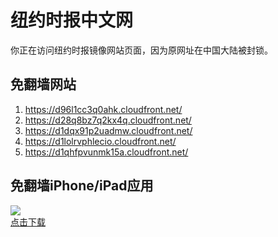 <h1>纽约时报中文网</h1>
<p>你正在访问纽约时报镜像网站页面，因为原网址在中国大陆被封锁。</p>
<h2>免翻墙网站</h2>
<ol>
<li><a href="https://d96l1cc3q0ahk.cloudfront.net/" target="1">https://d96l1cc3q0ahk.cloudfront.net/</a></li>
<li><a href="https://d28q8bz7q2kx4q.cloudfront.net/" target="2">https://d28q8bz7q2kx4q.cloudfront.net/</a></li>
<li><a href="https://d1dqx91p2uadmw.cloudfront.net/" target="3">https://d1dqx91p2uadmw.cloudfront.net/</a></li>
<li><a href="https://d1lolrvphlecio.cloudfront.net/" target="4">https://d1lolrvphlecio.cloudfront.net/</a></li>
<li><a href="https://d1qhfpvunmk15a.cloudfront.net/" target="5">https://d1qhfpvunmk15a.cloudfront.net/</a></li>
</ol>
<h2>免翻墙iPhone/iPad应用</h2>
<p>
	<a href="https://itunes.apple.com/cn/app/niu-yue-shi-bao-zhong-wen-wang/id807498298?mt=8">
		<img src="icon175x175.jpeg" />
		<br/>点击下载
	</a>
</p>